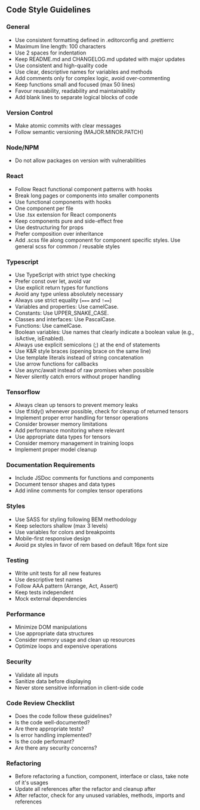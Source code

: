 ## Code Style Guidelines

### General
- Use consistent formatting defined in .editorconfig and .prettierrc
- Maximum line length: 100 characters
- Use 2 spaces for indentation
- Keep README.md and CHANGELOG.md updated with major updates
- Use consistent and high-quality code
- Use clear, descriptive names for variables and methods
- Add comments only for complex logic, avoid over-commenting
- Keep functions small and focused (max 50 lines)
- Favour reusability, readability and maintainability
- Add blank lines to separate logical blocks of code

### Version Control
- Make atomic commits with clear messages
- Follow semantic versioning (MAJOR.MINOR.PATCH)

### Node/NPM
- Do not allow packages on version with vulnerabilities

### React
- Follow React functional component patterns with hooks
- Break long pages or components into smaller components
- Use functional components with hooks
- One component per file
- Use .tsx extension for React components
- Keep components pure and side-effect free
- Use destructuring for props
- Prefer composition over inheritance
- Add .scss file along component for component specific styles. Use general scss for common / reusable styles

### Typescript
- Use TypeScript with strict type checking
- Prefer const over let, avoid var
- Use explicit return types for functions
- Avoid any type unless absolutely necessary
- Always use strict equality (`===` and `!==`)
- Variables and properties: Use camelCase.
- Constants: Use UPPER_SNAKE_CASE.
- Classes and interfaces: Use PascalCase.
- Functions: Use camelCase.
- Boolean variables: Use names that clearly indicate a boolean value (e.g., isActive, isEnabled).
- Always use explicit semicolons (;) at the end of statements
- Use K&R style braces (opening brace on the same line)
- Use template literals instead of string concatenation
- Use arrow functions for callbacks
- Use async/await instead of raw promises when possible
- Never silently catch errors without proper handling
  
### Tensorflow
- Always clean up tensors to prevent memory leaks
- Use tf.tidy() whenever possible, check for cleanup of returned tensors
- Implement proper error handling for tensor operations
- Consider browser memory limitations
- Add performance monitoring where relevant
- Use appropriate data types for tensors
- Consider memory management in training loops
- Implement proper model cleanup

### Documentation Requirements
- Include JSDoc comments for functions and components
- Document tensor shapes and data types
- Add inline comments for complex tensor operations

### Styles
- Use SASS for styling following BEM methodology
- Keep selectors shallow (max 3 levels)
- Use variables for colors and breakpoints
- Mobile-first responsive design
- Avoid px styles in favor of rem based on default 16px font size

### Testing
- Write unit tests for all new features
- Use descriptive test names
- Follow AAA pattern (Arrange, Act, Assert)
- Keep tests independent
- Mock external dependencies

### Performance 
- Minimize DOM manipulations
- Use appropriate data structures
- Consider memory usage and clean up resources
- Optimize loops and expensive operations

### Security
- Validate all inputs
- Sanitize data before displaying
- Never store sensitive information in client-side code

### Code Review Checklist
- Does the code follow these guidelines?
- Is the code well-documented?
- Are there appropriate tests?
- Is error handling implemented?
- Is the code performant?
- Are there any security concerns?

### Refactoring
- Before refactoring a function, component, interface or class, take note of it's usages
- Update all references after the refactor and cleanup after
- After refactor, check for any unused variables, methods, imports and references